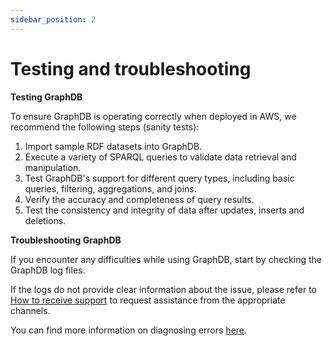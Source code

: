 ```yaml
---
sidebar_position: 2
---
```


# Testing and troubleshooting

**Testing GraphDB**

To ensure GraphDB is operating correctly when deployed in AWS, we recommend the following steps (sanity tests):

1. Import sample RDF datasets into GraphDB.
2. Execute a variety of SPARQL queries to validate data retrieval and manipulation.
3. Test GraphDB's support for different query types, including basic queries, filtering, aggregations, and joins.
4. Verify the accuracy and completeness of query results.
5. Test the consistency and integrity of data after updates, inserts and deletions.

**Troubleshooting GraphDB**

If you encounter any difficulties while using GraphDB, start by checking the GraphDB log files.

If the logs do not provide clear information about the issue, please refer to [How to receive support](../support/SUP-001) 
to request assistance from the appropriate channels.

You can find more information on diagnosing errors [here](https://graphdb.ontotext.com/documentation/10.2/diagnosing-and-reporting-critical-errors.html).

